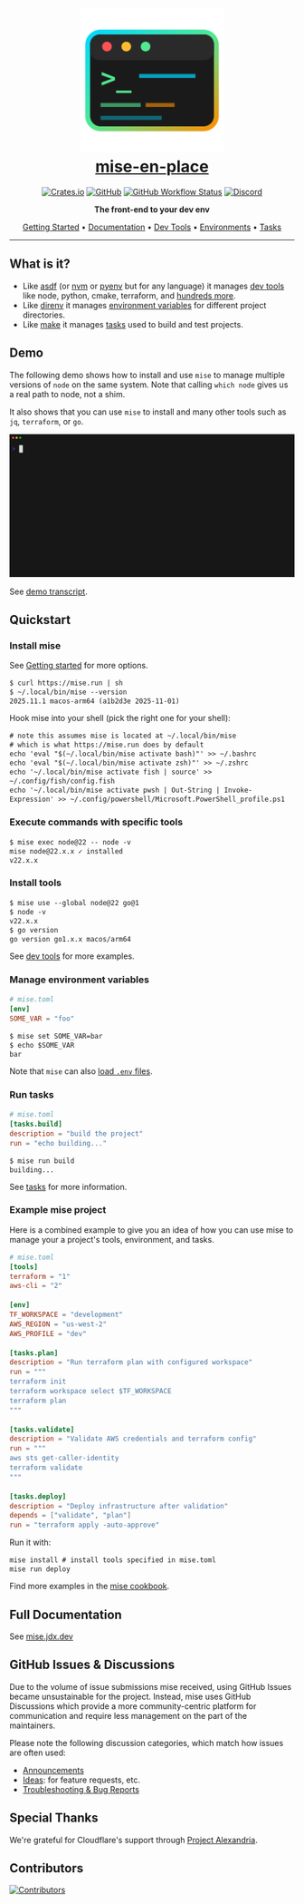 <div align="center">

<h1 align="center">
  <a href="https://mise.jdx.dev">
    <img src="docs/public/logo.svg" alt="mise" width="256" height="256" />
    <br>
    mise-en-place
  </a>
</h1>

<p>
  <a href="https://crates.io/crates/mise"><img alt="Crates.io" src="https://img.shields.io/crates/v/mise?style=for-the-badge&color=00d9ff"></a>
  <a href="https://github.com/jdx/mise/blob/main/LICENSE"><img alt="GitHub" src="https://img.shields.io/github/license/jdx/mise?style=for-the-badge&color=52e892"></a>
  <a href="https://github.com/jdx/mise/actions/workflows/test.yml"><img alt="GitHub Workflow Status" src="https://img.shields.io/github/actions/workflow/status/jdx/mise/test.yml?style=for-the-badge&color=ff9100"></a>
  <a href="https://discord.gg/mABnUDvP57"><img alt="Discord" src="https://img.shields.io/discord/1066429325269794907?style=for-the-badge&color=00d9ff"></a>
</p>

<p><b>The front-end to your dev env</b></p>

<p align="center">
  <a href="https://mise.jdx.dev/getting-started.html">Getting Started</a> •
  <a href="https://mise.jdx.dev">Documentation</a> •
  <a href="https://mise.jdx.dev/dev-tools/">Dev Tools</a> •
  <a href="https://mise.jdx.dev/environments/">Environments</a> •
  <a href="https://mise.jdx.dev/tasks/">Tasks</a>
</p>

<hr />

</div>

## What is it?

- Like [asdf](https://asdf-vm.com) (or [nvm](https://github.com/nvm-sh/nvm) or [pyenv](https://github.com/pyenv/pyenv) but for any language) it manages [dev tools](https://mise.jdx.dev/dev-tools/) like node, python, cmake, terraform, and [hundreds more](https://mise.jdx.dev/registry.html).
- Like [direnv](https://github.com/direnv/direnv) it manages [environment variables](https://mise.jdx.dev/environments/) for different project directories.
- Like [make](https://www.gnu.org/software/make/manual/make.html) it manages [tasks](https://mise.jdx.dev/tasks/) used to build and test projects.

## Demo

The following demo shows how to install and use `mise` to manage multiple versions of `node` on the same system.
Note that calling `which node` gives us a real path to node, not a shim.

It also shows that you can use `mise` to install and many other tools such as `jq`, `terraform`, or `go`.

[![demo](./docs/tapes/demo.gif)](https://mise.jdx.dev/demo.html)

See [demo transcript](https://mise.jdx.dev/demo.html).

## Quickstart

### Install mise

See [Getting started](https://mise.jdx.dev/getting-started.html) for more options.

```sh-session
$ curl https://mise.run | sh
$ ~/.local/bin/mise --version
2025.11.1 macos-arm64 (a1b2d3e 2025-11-01)
```

Hook mise into your shell (pick the right one for your shell):

```sh-session
# note this assumes mise is located at ~/.local/bin/mise
# which is what https://mise.run does by default
echo 'eval "$(~/.local/bin/mise activate bash)"' >> ~/.bashrc
echo 'eval "$(~/.local/bin/mise activate zsh)"' >> ~/.zshrc
echo '~/.local/bin/mise activate fish | source' >> ~/.config/fish/config.fish
echo '~/.local/bin/mise activate pwsh | Out-String | Invoke-Expression' >> ~/.config/powershell/Microsoft.PowerShell_profile.ps1
```

### Execute commands with specific tools

```sh-session
$ mise exec node@22 -- node -v
mise node@22.x.x ✓ installed
v22.x.x
```

### Install tools

```sh-session
$ mise use --global node@22 go@1
$ node -v
v22.x.x
$ go version
go version go1.x.x macos/arm64
```

See [dev tools](https://mise.jdx.dev/dev-tools/) for more examples.

### Manage environment variables

```toml
# mise.toml
[env]
SOME_VAR = "foo"
```

```sh-session
$ mise set SOME_VAR=bar
$ echo $SOME_VAR
bar
```

Note that `mise` can also [load `.env` files](https://mise.jdx.dev/environments/#env-directives).

### Run tasks

```toml
# mise.toml
[tasks.build]
description = "build the project"
run = "echo building..."
```

```sh-session
$ mise run build
building...
```

See [tasks](https://mise.jdx.dev/tasks/) for more information.

### Example mise project

Here is a combined example to give you an idea of how you can use mise to manage your a project's tools, environment, and tasks.

```toml
# mise.toml
[tools]
terraform = "1"
aws-cli = "2"

[env]
TF_WORKSPACE = "development"
AWS_REGION = "us-west-2"
AWS_PROFILE = "dev"

[tasks.plan]
description = "Run terraform plan with configured workspace"
run = """
terraform init
terraform workspace select $TF_WORKSPACE
terraform plan
"""

[tasks.validate]
description = "Validate AWS credentials and terraform config"
run = """
aws sts get-caller-identity
terraform validate
"""

[tasks.deploy]
description = "Deploy infrastructure after validation"
depends = ["validate", "plan"]
run = "terraform apply -auto-approve"
```

Run it with:

```sh-session
mise install # install tools specified in mise.toml
mise run deploy
```

Find more examples in the [mise cookbook](https://mise.jdx.dev/mise-cookbook/).

## Full Documentation

See [mise.jdx.dev](https://mise.jdx.dev)

## GitHub Issues & Discussions

Due to the volume of issue submissions mise received, using GitHub Issues became unsustainable for
the project. Instead, mise uses GitHub Discussions which provide a more community-centric platform
for communication and require less management on the part of the maintainers.

Please note the following discussion categories, which match how issues are often used:

- [Announcements](https://github.com/jdx/mise/discussions/categories/announcements)
- [Ideas](https://github.com/jdx/mise/discussions/categories/ideas): for feature requests, etc.
- [Troubleshooting & Bug Reports](https://github.com/jdx/mise/discussions/categories/troubleshooting-and-bug-reports)

## Special Thanks

We're grateful for Cloudflare's support through [Project Alexandria](https://www.cloudflare.com/lp/project-alexandria/).

## Contributors

[![Contributors](https://contrib.rocks/image?repo=jdx/mise)](https://github.com/jdx/mise/graphs/contributors)
